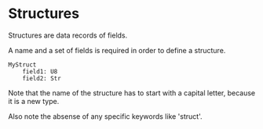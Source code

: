 # Structures

Structures are data records of fields.

A name and a set of fields is required in order to define a structure.

```
MyStruct
    field1: U8
    field2: Str
```

Note that the name of the structure has to start with a capital letter, because it is a new type.

Also note the absense of any specific keywords like 'struct'.

